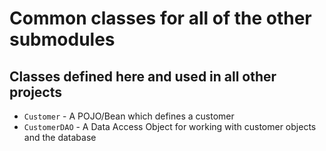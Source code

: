 # Common classes for all of the other submodules

## Classes defined here and used in all other projects

* `Customer` - A POJO/Bean which defines a customer
* `CustomerDAO` - A Data Access Object for working with customer objects and the database